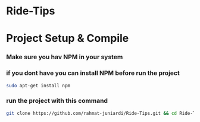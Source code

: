 # Ride-Tips


# Project Setup & Compile
### Make sure you hav NPM in your system 

### if you dont have you can install NPM before run the project
```sh
sudo apt-get install npm
```
### run the project with this command
```sh
git clone https://github.com/rahmat-juniardi/Ride-Tips.git && cd Ride-Tips && npm install && npm run serve
```
